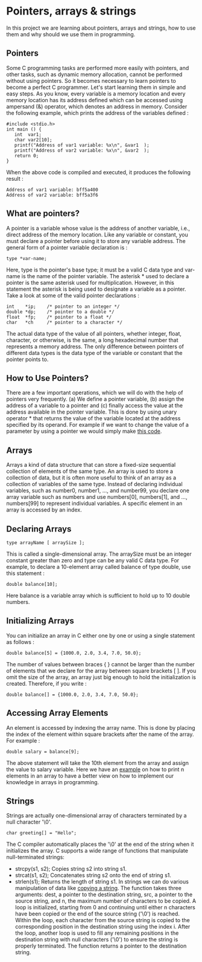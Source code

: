 # Pointers, arrays & strings
In this project we are learning about pointers, arrays and strings, how to use them and why should we use them in programming.
## Pointers
Some C programming tasks are performed more easily with pointers, and other tasks, such as dynamic memory allocation, cannot be performed without using pointers. So it becomes necessary to learn pointers to become a perfect C programmer. Let's start learning them in simple and easy steps.
As you know, every variable is a memory location and every memory location has its address defined which can be accessed using ampersand (&) operator, which denotes an address in memory. Consider the following example, which prints the address of the variables defined :
```
#include <stdio.h>
int main () {
   int  var1;
   char var2[10];
   printf("Address of var1 variable: %x\n", &var1  );
   printf("Address of var2 variable: %x\n", &var2  );
   return 0;
}
```
When the above code is compiled and executed, it produces the following result :
```
Address of var1 variable: bff5a400
Address of var2 variable: bff5a3f6
```
## What are pointers?
A pointer is a variable whose value is the address of another variable, i.e., direct address of the memory location. Like any variable or constant, you must declare a pointer before using it to store any variable address. The general form of a pointer variable declaration is  :
```
type *var-name;
```
Here, type is the pointer's base type; it must be a valid C data type and var-name is the name of the pointer variable. The asterisk * used to declare a pointer is the same asterisk used for multiplication. However, in this statement the asterisk is being used to designate a variable as a pointer. Take a look at some of the valid pointer declarations :
```
int    *ip;    /* pointer to an integer */
double *dp;    /* pointer to a double */
float  *fp;    /* pointer to a float */
char   *ch     /* pointer to a character */
```
The actual data type of the value of all pointers, whether integer, float, character, or otherwise, is the same, a long hexadecimal number that represents a memory address. The only difference between pointers of different data types is the data type of the variable or constant that the pointer points to.
## How to Use Pointers?
There are a few important operations, which we will do with the help of pointers very frequently. (a) We define a pointer variable, (b) assign the address of a variable to a pointer and (c) finally access the value at the address available in the pointer variable. This is done by using unary operator * that returns the value of the variable located at the address specified by its operand. For example if we want to change the value of a parameter by using a pointer we would simply make [this code](https://github.com/arlind3553/holbertonschool-low_level_programming/blob/main/pointers_arrays_strings/0-reset_to_98.c).
## Arrays
Arrays a kind of data structure that can store a fixed-size sequential collection of elements of the same type. An array is used to store a collection of data, but it is often more useful to think of an array as a collection of variables of the same type.
Instead of declaring individual variables, such as number0, number1, ..., and number99, you declare one array variable such as numbers and use numbers[0], numbers[1], and ..., numbers[99] to represent individual variables. A specific element in an array is accessed by an index.
## Declaring Arrays
```
type arrayName [ arraySize ];
```
This is called a single-dimensional array. The arraySize must be an integer constant greater than zero and type can be any valid C data type. For example, to declare a 10-element array called balance of type double, use this statement :
```
double balance[10];
```
Here balance is a variable array which is sufficient to hold up to 10 double numbers.
## Initializing Arrays
You can initialize an array in C either one by one or using a single statement as follows :
```
double balance[5] = {1000.0, 2.0, 3.4, 7.0, 50.0};
```
The number of values between braces { } cannot be larger than the number of elements that we declare for the array between square brackets [ ].
If you omit the size of the array, an array just big enough to hold the initialization is created. Therefore, if you write :
```
double balance[] = {1000.0, 2.0, 3.4, 7.0, 50.0};
```
## Accessing Array Elements
An element is accessed by indexing the array name. This is done by placing the index of the element within square brackets after the name of the array. For example :
```
double salary = balance[9];
```
The above statement will take the 10th element from the array and assign the value to salary variable.
Here we have an [example](https://github.com/arlind3553/holbertonschool-low_level_programming/blob/main/pointers_arrays_strings/8-print_array.c) on how to print n elements in an array to have a better view on how to implement our knowledge in arrays in programming.
## Strings
Strings are actually one-dimensional array of characters terminated by a null character '\0'.
```
char greeting[] = "Hello";
```
The C compiler automatically places the '\0' at the end of the string when it initializes the array.
C supports a wide range of functions that manipulate null-terminated strings:
* strcpy(s1, s2);
Copies string s2 into string s1.
* strcat(s1, s2);
Concatenates string s2 onto the end of string s1.
* strlen(s1);
Returns the length of string s1.
In strings we can do various manipulation of data like [copying a string](https://github.com/arlind3553/holbertonschool-low_level_programming/blob/main/pointers_arrays_strings/2-strncpy.c).
The function takes three arguments: dest, a pointer to the destination string, src, a pointer to the source string, and n, the maximum number of characters to be copied.
A loop is initialized, starting from 0 and continuing until either n characters have been copied or the end of the source string ('\0') is reached.
Within the loop, each character from the source string is copied to the corresponding position in the destination string using the index i.
After the loop, another loop is used to fill any remaining positions in the destination string with null characters ('\0') to ensure the string is properly terminated.
The function returns a pointer to the destination string.
